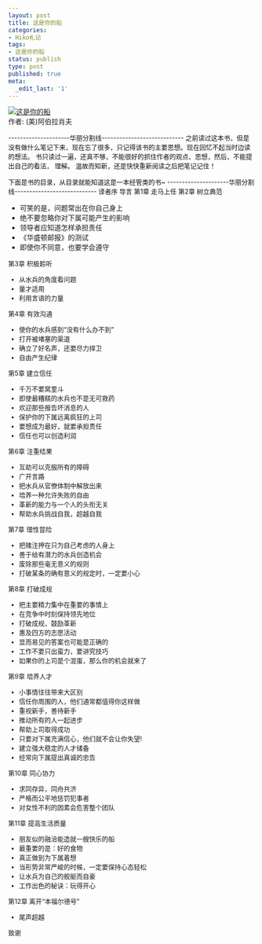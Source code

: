 ```yaml
---
layout: post
title: 这是你的船
categories:
- Hiko札记
tags:
- 这是你的船
status: publish
type: post
published: true
meta:
  _edit_last: '1'
---
```

<a href="http://book.douban.com/subject/1076490/" rel="nofollow"><img src="http://img3.douban.com/mpic/s1162256.jpg" alt="这是你的船" /></a><br clear="all" />作者: (美)阿伯拉肖夫

<span style="color: #111111; font-size: small;">---------------------华丽分割线----------------------------
<span style="font-size: small;"><span style="color: #111111;">之前读过这本书，但是没有做什么笔记下来，现在忘了很多，只记得该书的主要思想。现在回忆不起当时边读的想法。
<span style="color: #111111; font-size: small;">书只读过一遍，还真不够，不能很好的抓住作者的观点、思想，然后，不能提出自己的看法，
<span style="color: #111111; font-size: small;">理解。
<span style="color: #111111; font-size: small;">温故而知新，还是快快重新阅读之后把笔记记住！
<span style="color: #111111; font-size: small;">

<span style="color: #111111; font-size: small;">下面是书的目录，从目录就能知道这是一本经管类的书~
<span style="font-size: small;">---------------------华丽分割线----------------------------
<span style="font-size: small;"><span style="font-size: small;">译者序
导言
第1章 走马上任
第2章 树立典范

<ul>
	<li>可笑的是，问题常出在你自己身上</li>
	<li>绝不要忽略你对下属可能产生的影响</li>
	<li>领导者应知道怎样承担责任</li>
	<li>《华盛顿邮报》的测试</li>
	<li>即使你不同意，也要学会遵守</li>
</ul>
<span style="font-size: small;"><span style="font-size: small;">第3章 积极聆听

<ul>
	<li>从水兵的角度看问题</li>
	<li>量才适用</li>
	<li>利用言语的力量</li>
</ul>
<span style="font-size: small;"><span style="font-size: small;">第4章 有效沟通

<ul>
	<li>使你的水兵感到“没有什么办不到”</li>
	<li>打开被堵塞的渠道</li>
	<li>确立了好名声，还要尽力捍卫</li>
	<li>自由产生纪律</li>
</ul>
<span style="font-size: small;"><span style="font-size: small;">第5章 建立信任

<ul>
	<li>千万不要窝里斗</li>
	<li>即使最糟糕的水兵也不是无可救药</li>
	<li>欢迎那些报告坏消息的人</li>
	<li>保护你的下属远离疯狂的上司</li>
	<li>要想成为最好，就要承担责任</li>
	<li>信任也可以创造利润</li>
</ul>
<span style="font-size: small;"><span style="font-size: small;">第6章 注重结果

<ul>
	<li>互助可以克服所有的障碍</li>
	<li>广开言路</li>
	<li>把水兵从官僚体制中解放出来</li>
	<li>培养一种允许失败的自由</li>
	<li>革新的能力与一个人的头衔无关</li>
	<li>帮助水兵挑战自我，超越自我</li>
</ul>
<span style="font-size: small;"><span style="font-size: small;">第7章 理性冒险

<ul>
	<li>把赌注押在只为自己考虑的人身上</li>
	<li>善于给有潜力的水兵创造机会</li>
	<li>废除那些毫无意义的规则</li>
	<li>打破某条的确有意义的规定时，一定要小心</li>
</ul>
<span style="font-size: small;"><span style="font-size: small;">第8章 打破成规

<ul>
	<li>把主要精力集中在重要的事情上</li>
	<li>在竞争中时刻保持领先地位</li>
	<li>打破成规，鼓励革新</li>
	<li>惠及四方的志愿活动</li>
	<li>显而易见的答案也可能是正确的</li>
	<li>工作不要只出蛮力，要讲究技巧</li>
	<li>如果你的上司是个混蛋，那么你的机会就来了</li>
</ul>
<span style="font-size: small;"><span style="font-size: small;">第9章 培养人才

<ul>
	<li>小事情往往带来大区别</li>
	<li>信任你周围的人，他们通常都值得你这样做</li>
	<li>重视新手，善待新手</li>
	<li>推动所有的人一起进步</li>
	<li>帮助上司取得成功</li>
	<li>只要对下属充满信心，他们就不会让你失望!</li>
	<li>建立强大稳定的人才储备</li>
	<li>经常向下属提出真诚的忠告</li>
</ul>
<span style="font-size: small;"><span style="font-size: small;">第10章 同心协力

<ul>
	<li>求同存异，同舟共济</li>
	<li>严格而公平地惩罚犯事者</li>
	<li>对女性不利的因素会危害整个团队</li>
</ul>
<span style="font-size: small;"><span style="font-size: small;">第11章 提高生活质量

<ul>
	<li>朋友似的融洽能造就一艘快乐的船</li>
	<li>最重要的是：好的食物</li>
	<li>真正做到为下属着想</li>
	<li>当形势非常严峻的时候，一定要保持心态轻松</li>
	<li>让水兵为自己的舰艇而自豪</li>
	<li>工作出色的秘诀：玩得开心</li>
</ul>
<span style="font-size: small;"><span style="font-size: small;">第12章 离开“本福尔德号”

<ul>
	<li>尾声超越</li>
</ul>
<span style="font-size: small;">致谢

